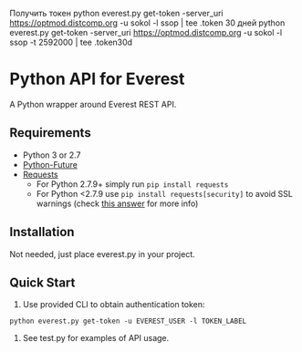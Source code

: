 
Получить токен
python everest.py get-token -server_uri https://optmod.distcomp.org -u sokol -l ssop | tee .token
30 дней
python everest.py get-token -server_uri https://optmod.distcomp.org -u sokol -l ssop -t 2592000 | tee .token30d



# Python API for Everest

A Python wrapper around Everest REST API.

## Requirements

* Python 3 or 2.7
* [Python-Future](https://python-future.org/quickstart.html#installation)
* [Requests](http://docs.python-requests.org/en/latest/)
    * For Python 2.7.9+ simply run `pip install requests`
    * For Python <2.7.9 use `pip install requests[security]` to avoid SSL warnings (check [this answer](http://stackoverflow.com/a/29202163) for more info) 

## Installation

Not needed, just place everest.py in your project.

## Quick Start

1. Use provided CLI to obtain authentication token:

```
python everest.py get-token -u EVEREST_USER -l TOKEN_LABEL
```

1. See test.py for examples of API usage.